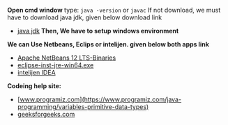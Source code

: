 
 **Open cmd window**
   type:
    ``java -version`` or `javac`
 If not download, we must have to download java jdk, given below download link
   - [java jdk](https://www.oracle.com/java/technologies/javase/jdk12-archive-downloads.html)
   **Then, We have to setup windows environment**


 **We can Use Netbeans, Eclips or intelijen. given below both apps link**
   - [Apache NetBeans 12 LTS-Binaries](https://netbeans.org/downloads/6.1/index.html)
   - [eclipse-inst-jre-win64.exe](https://www.eclipse.org/downloads/download.php?file=/oomph/epp/2020-09/R/eclipse-inst-jre-win64.exe)
   - [intelijen IDEA](https://www.jetbrains.com/idea/download/#section=windows)
 
 
 **Codeing help site:** 
   * [www.programiz.com](https://www.programiz.com/java-programming/variables-primitive-data-types)
   * [geeksforgeeks.com](https://www.geeksforgeeks.org/java/?ref=lbp)
